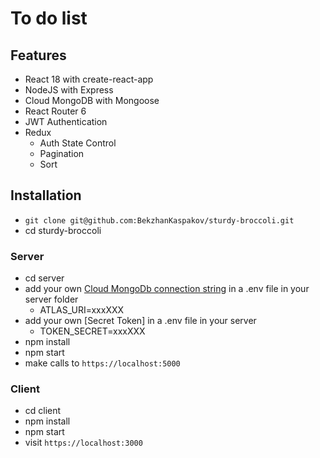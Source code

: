 # To do list

## Features

- React 18 with create-react-app
- NodeJS with Express
- Cloud MongoDB with Mongoose
- React Router 6
- JWT Authentication
- Redux
  - Auth State Control
  - Pagination
  - Sort

## Installation

- `git clone git@github.com:BekzhanKaspakov/sturdy-broccoli.git`
- cd sturdy-broccoli

### Server

- cd server
- add your own [Cloud MongoDb connection string](https://www.mongodb.com/docs/manual/reference/connection-string/) in a .env file in your server folder
  - ATLAS_URI=xxxXXX
- add your own [Secret Token] in a .env file in your server
  - TOKEN_SECRET=xxxXXX
- npm install
- npm start
- make calls to `https://localhost:5000`

### Client

- cd client
- npm install
- npm start
- visit `https://localhost:3000`
